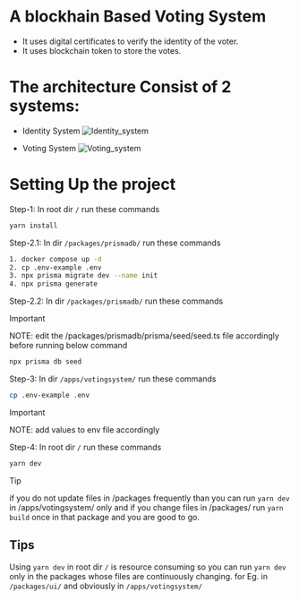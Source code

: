 # A blockhain Based Voting System 
- It uses digital certificates to verify the identity of the voter.
- It uses blockchain token to store the votes.

# The architecture Consist of 2 systems:
- Identity System
![Identity_system](https://github.com/anisharaz/devote/assets/105302254/9f482fa2-2134-4644-8b9f-53f7f04d4389)

- Voting System
![Voting_system](https://github.com/anisharaz/devote/assets/105302254/685a3f6a-469d-4489-8afc-b3b2cfdf20b7) 

# Setting Up the project

Step-1: In root dir `/` run these commands
```bash
yarn install
```

Step-2.1: In dir `/packages/prismadb/` run these commands
```bash
1. docker compose up -d
2. cp .env-example .env
3. npx prisma migrate dev --name init
4. npx prisma generate
```

Step-2.2: In dir `/packages/prismadb/` run these commands
> [!IMPORTANT]
> NOTE: edit the /packages/prismadb/prisma/seed/seed.ts file accordingly before running below command

```bash
npx prisma db seed
```


Step-3: In dir `/apps/votingsystem/` run these commands
```bash
cp .env-example .env
```

> [!IMPORTANT]
> NOTE: add values to env file accordingly

Step-4: In root dir `/` run these commands
```bash
yarn dev
```

> [!TIP]
> if you do not update files in /packages frequently than you can run `yarn dev` in /apps/votingsystem/ only and if you change files in /packages/ run `yarn build` once in that package and you are good to go. 

## Tips
Using `yarn dev` in root dir `/` is resource consuming so you can run `yarn dev` only in the packages whose files are continuously changing. for Eg. in `/packages/ui/` and obviously in `/apps/votingsystem/`

